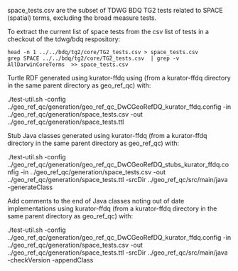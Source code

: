 space_tests.csv are the subset of TDWG BDQ TG2 tests related to SPACE (spatial) terms, excluding the broad measure tests.

To extract the current list of space tests from the csv list of tests in a checkout of the tdwg/bdq respository: 

    head -n 1 ../../bdq/tg2/core/TG2_tests.csv > space_tests.csv
    grep SPACE ../../bdq/tg2/core/TG2_tests.csv  | grep -v AllDarwinCoreTerms  >> space_tests.csv

Turtle RDF generated using kurator-ffdq using (from a kurator-ffdq directory in the same parent directory as geo_ref_qc) with:

   ./test-util.sh -config ../geo_ref_qc/generation/geo_ref_qc_DwCGeoRefDQ_kurator_ffdq.config -in ../geo_ref_qc/generation/space_tests.csv -out ../geo_ref_qc/generation/space_tests.ttl

Stub Java classes generated using kurator-ffdq (from a kurator-ffdq directory in the same parent directory as geo_ref_qc) with: 

   ./test-util.sh -config ../geo_ref_qc/generation/geo_ref_qc_DwCGeoRefDQ_stubs_kurator_ffdq.config -in ../geo_ref_qc/generation/space_tests.csv -out ../geo_ref_qc/generation/space_tests.ttl -srcDir ../geo_ref_qc/src/main/java -generateClass

Add comments to the end of Java classes noting out of date implementations using kurator-ffdq (from a kurator-ffdq directory in the same parent directory as geo_ref_qc) with: 

   ./test-util.sh -config ../geo_ref_qc/generation/geo_ref_qc_DwCGeoRefDQ_kurator_ffdq.config -in ../geo_ref_qc/generation/space_tests.csv -out ../geo_ref_qc/generation/space_tests.ttl -srcDir ../geo_ref_qc/src/main/java -checkVersion -appendClass

